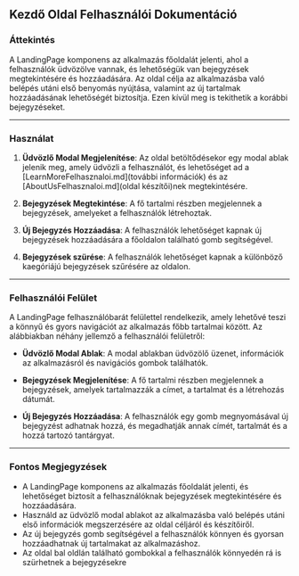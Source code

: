 ## Kezdő Oldal Felhasználói Dokumentáció

### Áttekintés

A LandingPage komponens az alkalmazás főoldalát jelenti, ahol a felhasználók üdvözölve vannak, és lehetőségük van bejegyzések megtekintésére és hozzáadására. Az oldal célja az alkalmazásba való belépés utáni első benyomás nyújtása, valamint az új tartalmak hozzáadásának lehetőségét biztosítja. Ezen kívül meg is tekithetik a korábbi bejegyzéseket.

---

### Használat

1. **Üdvözlő Modal Megjelenítése**: Az oldal betöltődésekor egy modal ablak jelenik meg, amely üdvözli a felhasználót, és lehetőséget ad a [LearnMoreFelhasznaloi.md](további információk) és az [AboutUsFelhasznaloi.md](oldal készítői)nek megtekintésére.
   
2. **Bejegyzések Megtekintése**: A fő tartalmi részben megjelennek a bejegyzések, amelyeket a felhasználók létrehoztak.

3. **Új Bejegyzés Hozzáadása**: A felhasználók lehetőséget kapnak új bejegyzések hozzáadására a főoldalon található gomb segítségével.

4. **Bejegyzések szürése**: A felhasználók lehetőséget kapnak a különböző kaegóriájú bejegyzések szűrésére az oldalon.

---

### Felhasználói Felület

A LandingPage felhasználóbarát felülettel rendelkezik, amely lehetővé teszi a könnyű és gyors navigációt az alkalmazás főbb tartalmai között. Az alábbiakban néhány jellemző a felhasználói felületről:

- **Üdvözlő Modal Ablak**: A modal ablakban üdvözölő üzenet, információk az alkalmazásról és navigációs gombok találhatók.

- **Bejegyzések Megjelenítése**: A fő tartalmi részben megjelennek a bejegyzések, amelyek tartalmazzák a címet, a tartalmat és a létrehozás dátumát.

- **Új Bejegyzés Hozzáadása**: A felhasználók egy gomb megnyomásával új bejegyzést adhatnak hozzá, és megadhatják annak címét, tartalmát és a hozzá tartozó tantárgyat.

---

### Fontos Megjegyzések

- A LandingPage komponens az alkalmazás főoldalát jelenti, és lehetőséget biztosít a felhasználóknak bejegyzések megtekintésére és hozzáadására.
- Használd az üdvözlő modal ablakot az alkalmazásba való belépés utáni első információk megszerzésére az oldal céljáról és készítőiről.
- Az új bejegyzés gomb segítségével a felhasználók könnyen és gyorsan hozzáadhatnak új tartalmakat az alkalmazáshoz.
- Az oldal bal oldlán található gombokkal a felhasználók könnyedén rá is szürhetnek a bejegyzésekre
